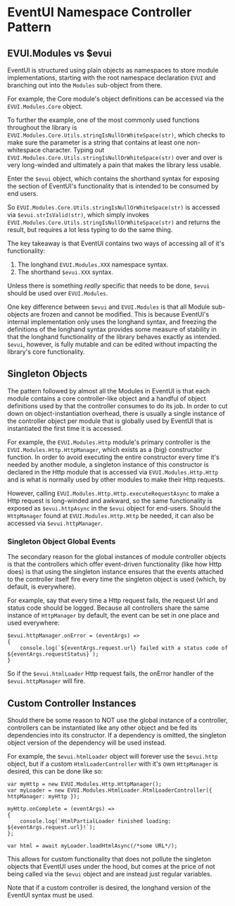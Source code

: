 # EventUI Namespace Controller Pattern

## EVUI.Modules vs $evui

EventUI is structured using plain objects as namespaces to store module implementations, starting with the root namespace declaration `EVUI` and branching out into the `Modules` sub-object from there.

For example, the Core module's object definitions can be accessed via the `EVUI.Modules.Core` object.

To further the example, one of the most commonly used functions throughout the library is `EVUI.Modules.Core.Utils.stringIsNullOrWhiteSpace(str)`, which checks to make sure the parameter is a string that contains at least one non-whitespace character. Typing out `EVUI.Modules.Core.Utils.stringIsNullOrWhiteSpace(str)` over and over is very long-winded and ultimately a pain that makes the library less usable. 

Enter the `$evui` object, which contains the shorthand syntax for exposing the section of EventUI's functionality that is intended to be consumed by end users.

So `EVUI.Modules.Core.Utils.stringIsNullOrWhiteSpace(str)` is accessed via `$evui.strIsValid(str)`, which simply invokes `EVUI.Modules.Core.Utils.stringIsNullOrWhiteSpace(str)` and returns the result, but requires a lot less typing to do the same thing.

The key takeaway is that EventUI contains two ways of accessing all of it's functionality:
1. The longhand `EVUI.Modules.XXX` namespace syntax.
1. The shorthand `$evui.XXX` syntax.

Unless there is something *really* specific that needs to be done, `$evui` should be used over `EVUI.Modules`.

One key difference between `$evui` and `EVUI.Modules` is that all Module sub-objects are frozen and cannot be modified. This is because EventUI's internal implementation only uses the longhand syntax, and freezing the definitions of the longhand syntax provides some measure of stability in that the longhand functionality of the library behaves exactly as intended. `$evui`, however, is fully mutable and can be edited without impacting the library's core functionality.

## Singleton Objects

The pattern followed by almost all the Modules in EventUI is that each module contains a core controller-like object and a handful of object definitions used by that the controller consumes to do its job. In order to cut down on object-instantiation overhead, there is usually a single instance of the controller object per module that is globally used by EventUI that is instantiated the first time it is accessed. 

For example, the `EVUI.Modules.Http` module's primary controller is the `EVUI.Modules.Http.HttpManager`, which exists as a (big) constructor function. In order to avoid executing the entire constructor every time it's needed by another module, a singleton instance of this constructor is declared in the Http module that is accessed via `EVUI.Modules.Http.Http` and is what is normally used by other modules to make their Http requests.

However, calling `EVUI.Modules.Http.Http.executeRequestAsync` to make a Http request is long-winded and awkward, so the same functionality is exposed as `$evui.httpAsync` in the `$evui` object for end-users. Should the `HttpManager` found at `EVUI.Modules.Http.Http` be needed, it can also be accessed via `$evui.httpManager`.

### Singleton Object Global Events

The secondary reason for the global instances of module controller objects is that the controllers which offer event-driven functionality (like how Http does) is that using the singleton instance ensures that the events attached to the controller itself fire every time the singleton object is used (which, by default, is everywhere).

For example, say that every time a Http request fails, the request Url and status code should be logged. Because all controllers share the same instance of `HttpManager` by default, the event can be set in one place and used everywhere:

    $evui.httpManager.onError = (eventArgs) =>
    {
        console.log(`${eventArgs.request.url} failed with a status code of ${eventArgs.requestStatus}`);
    }

So if the `$evui.htmlLoader` Http request fails, the onError handler of the `$evui.httpManager` will fire.

## Custom Controller Instances

Should there be some reason to NOT use the global instance of a controller, controllers can be instantiated like any other object and be fed its dependencies into its constructor. If a dependency is omitted, the singleton object version of the dependency will be used instead.

For example, the `$evui.htmlLoader` object will forever use the `$evui.http` object, but if a custom `HtmlLoaderController` with it's own `HttpManager` is desired, this can be done like so:

    var myHttp = new EVUI.Modules.Http.HttpManager();
    var myLoader = new EVUI.Modules.HtmlLoader.HtmlLoaderController({ httpManager: myHttp });

    myHttp.onComplete = (eventArgs) =>
    {
        console.log(`HtmlPartialLoader finished loading: ${eventArgs.request.url}!`);
    };

    var html = await myLoader.loadHtmlAsync(/*some URL*/);

This allows for custom functionality that does not pollute the singleton objects that EventUI uses under the hood, but comes at the price of not being called via the `$evui` object and are instead just regular variables.

Note that if a custom controller is desired, the longhand version of the EventUI syntax must be used.







